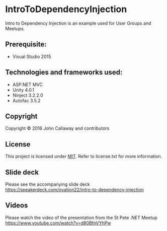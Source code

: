 # IntroToDependencyInjection

Intro to Dependency Injection is an example used for User Groups and Meetups.

## Prerequisite:
- Visual Studio 2015

## Technologies and frameworks used:
- ASP.NET MVC
- Unity 4.0.1
- Ninject 3.2.2.0
- Autofac 3.5.2

## Copyright

Copyright © 2016 John Callaway and contributors

## License

This project is licensed under [MIT](http://www.opensource.org/licenses/mit-license.php "Read more about the MIT license form"). Refer to license.txt for more information.

## Slide deck

Please see the accompanying slide deck https://speakerdeck.com/ovation22/intro-to-dependency-injection

## Videos

Please watch the video of the presentation from the St Pete .NET Meetup https://www.youtube.com/watch?v=d80BfnVYhPw
